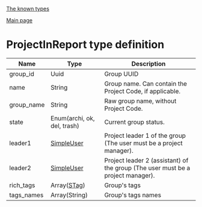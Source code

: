 
[The known types](./README.md)

[Main page](../README.md)

# ProjectInReport type definition

Name    |   Type  |  Description
--------|---------|-------------
group_id | Uuid | Group UUID
name | String | Group name. Can contain the Project Code, if applicable.
group_name | String | Raw group name, without Project Code.
state | Enum(archi, ok, del, trash) | Current group status.
leader1 | [SimpleUser](../types/SimpleUser.md) | Project leader 1 of the group (The user must be a project manager).
leader2 | [SimpleUser](../types/SimpleUser.md) | Project leader 2 (assistant) of the group (The user must be a project manager).
rich_tags | Array([STag](../types/STag.md)) | Group's tags
tags_names | Array(String) | Group's tags names


